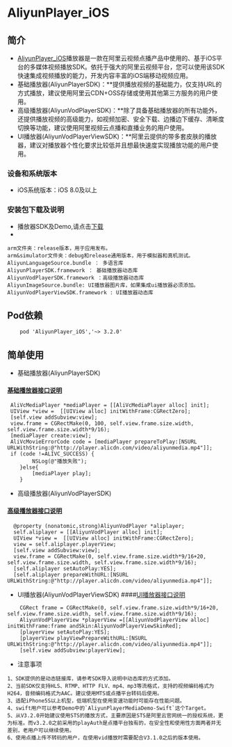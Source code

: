 # AliyunPlayer_iOS

## 简介
- [AliyunPlayer_iOS](https://help.aliyun.com/document_detail/61905.html?spm=5176.doc61431.6.684.6Do9wB)播放器是一款在阿里云视频点播产品中使用的、基于iOS平台的多媒体视频播放SDK。依托于强大的阿里云视频平台，您可以使用该SDK快速集成视频播放的能力，开发内容丰富的iOS端移动视频应用。
- 基础播放器(AliyunPlayerSDK)：**提供播放视频的基础能力，仅支持URL的方式播放，建议使用阿里云CDN+OSS存储或使用其他第三方服务的用户使用。
- 高级播放器(AliyunVodPlayerSDK)：**除了具备基础播放器的所有功能外，还提供播放视频的高级能力，如视频加密、安全下载、边播边下缓存、清晰度切换等功能，建议使用阿里视频云点播和直播业务的用户使用。
- UI播放器(AliyunVodPlayerViewSDK)：**阿里云提供的带多套皮肤的播放器，建议对播放器个性化要求比较低并且想最快速度实现播放功能的用户使用。




### 设备和系统版本

- iOS系统版本：iOS 8.0及以上

### 安装包下载及说明
- 播放器SDK及Demo,请点击[下载](https://help.aliyun.com/document_detail/51992.html?spm=5176.doc51787.6.646.BpeBmK)
- 
```
arm文件夹：release版本，用于应用发布。
arm&simulator文件夹：debug和release通用版本，用于模拟器和真机测试。
AliyunLanguageSource.bundle ： 多语言库
AliyunPlayerSDK.framework ： 基础播放器动态库
AliyunVodPlayerSDK.framework ：高级播放器动态库
AliyunImageSource.bundle: UI播放器图片库，如果集成ui播放器必须添加。
AliyunVodPlayerViewSDK.framework : UI播放器动态库
```

## Pod依赖

```
    pod 'AliyunPlayer_iOS','~> 3.2.0'
```

## 简单使用

- 基础播放器(AliyunPlayerSDK)

#### [基础播放器接口说明](https://help.aliyun.com/document_detail/61899.html "基础版接口说明")
```
 AliVcMediaPlayer *mediaPlayer = [[AliVcMediaPlayer alloc] init];
 UIView *view =  [[UIView alloc] initWithFrame:CGRectZero];
 [self.view addSubview:view];
 view.frame = CGRectMake(0, 100, self.view.frame.size.width, self.view.frame.size.width*9/16);
 [mediaPlayer create:view];
 AliVcMovieErrorCode code = [mediaPlayer prepareToPlay:[NSURL URLWithString:@"http://player.alicdn.com/video/aliyunmedia.mp4"]];
 if (code !=ALIVC_SUCCESS) {
        NSLog(@"播放失败");
    }else{
        [mediaPlayer play];
    }
```

- 高级播放器(AliyunVodPlayerSDK)

#### [高级播放器接口说明](https://help.aliyun.com/document_detail/61900.html "高级版接口说明")
```
  @property (nonatomic,strong)AliyunVodPlayer *aliplayer;
  self.aliplayer = [[AliyunVodPlayer alloc] init];
  UIView *view =  [[UIView alloc] initWithFrame:CGRectZero];
  view = self.aliplayer.playerView;
  [self.view addSubview:view];
  view.frame = CGRectMake(0, self.view.frame.size.width*9/16+20, self.view.frame.size.width, self.view.frame.size.width*9/16);
  [self.aliplayer setAutoPlay:YES];
  [self.aliplayer prepareWithURL:[NSURL URLWithString:@"http://player.alicdn.com/video/aliyunmedia.mp4"]];
```

- UI播放器(AliyunVodPlayerViewSDK)
####[UI播放器接口说明](https://help.aliyun.com/document_detail/61902.html "UI版接口说明")
```
    CGRect frame = CGRectMake(0, self.view.frame.size.width*9/16+20, self.view.frame.size.width, self.view.frame.size.width*9/16);
    AliyunVodPlayerView *playerView =[[AliyunVodPlayerView alloc] initWithFrame:frame andSkin:AliyunVodPlayerViewSkinRed];
    [playerView setAutoPlay:YES];
    [playerView playViewPrepareWithURL:[NSURL URLWithString:@"http://player.alicdn.com/video/aliyunmedia.mp4"]];
    [self.view addSubview:playerView];
```


- 注意事项
```
1、SDK提供的是动态链接库，请参考SDK导入说明中动态库的方式添加。
2、当前SDK仅支持HLS、RTMP、HTTP FLV、mp4、mp3等流格式，支持的视频编码格式为H264，音频编码格式为AAC。建议使用MTS或点播平台转码后使用。
3、适配iPhone5S以上机型，低端机型在使用变速功能时可能存在性能问题。
4、swift用户可以参考Demo中的`AliyunPlayerMediaDemo-Swift`这个Target。
5、从V3.2.0开始建议使用STS的播放方式，主要原因是STS是阿里云官网统一的授权系统，更为标准。而v3.2.0之前采用的playAuth是点播平台独有的，在安全性和使用性方面两者并无差别，老用户可以继续使用。
6、使用点播上传不转码的用户，在使用vid播放时需要配合V3.1.0之后的版本使用。
```
























